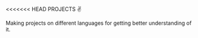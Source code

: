 <<<<<<< HEAD
PROJECTS ✌️
                              
Making projects on different languages for getting better understanding of it.
